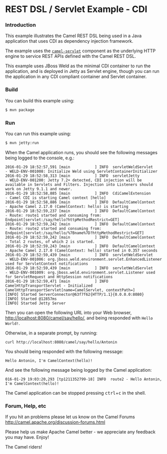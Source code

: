 # REST DSL / Servlet Example - CDI

### Introduction

This example illustrates the Camel REST DSL being used in a Java application
that uses CDI as dependency injection framework.

The example uses the [`camel-servlet`][Servlet component] component
as the underlying HTTP engine to service REST APIs defined with the Camel
REST DSL.

This example uses JBoss Weld as the minimal CDI container to run the application,
and is deployed in Jetty as Servlet engine, though you can run the application
in any CDI compliant container and Servlet container.

[Servlet component]: http://camel.apache.org/servlet.html

### Build

You can build this example using:

```sh
$ mvn package
```

### Run

You can run this example using:

```sh
$ mvn jetty:run
```

When the Camel application runs, you should see the following messages
being logged to the console, e.g.:
```
2016-01-29 18:52:57,591 [main           ] INFO  servletWeldServlet        - WELD-ENV-001008: Initialize Weld using ServletContainerInitializer
2016-01-29 18:52:58,313 [main           ] INFO  servletJetty              - WELD-ENV-001200: Jetty 7.2+ detected, CDI injection will be available in Servlets and Filters. Injection into Listeners should work on Jetty 9.1.1 and newer.
2016-01-29 18:52:58,885 [main           ] INFO  CdiCamelExtension         - Camel CDI is starting Camel context [hello]
2016-01-29 18:52:58,886 [main           ] INFO  DefaultCamelContext       - Apache Camel 2.17.0 (CamelContext: hello) is starting
2016-01-29 18:52:59,237 [main           ] INFO  DefaultCamelContext       - Route: route1 started and consuming from: Endpoint[servlet:/say/hello?httpMethodRestrict=GET]
2016-01-29 18:52:59,242 [main           ] INFO  DefaultCamelContext       - Route: route2 started and consuming from: Endpoint[servlet:/say/hello/%7Bname%7D?httpMethodRestrict=GET]
2016-01-29 18:52:59,242 [main           ] INFO  DefaultCamelContext       - Total 2 routes, of which 2 is started.
2016-01-29 18:52:59,243 [main           ] INFO  DefaultCamelContext       - Apache Camel 2.17.0 (CamelContext: hello) started in 0.357 seconds
2016-01-29 18:52:59,439 [main           ] INFO  servletWeldServlet        - WELD-ENV-001006: org.jboss.weld.environment.servlet.EnhancedListener used for ServletContext notifications
2016-01-29 18:52:59,439 [main           ] INFO  servletWeldServlet        - WELD-ENV-001009: org.jboss.weld.environment.servlet.Listener used for ServletRequest and HttpSession notifications
2016-01-29 18:52:59,471 [main           ] INFO  CamelHttpTransportServlet - Initialized CamelHttpTransportServlet[name=CamelServlet, contextPath=]
[INFO] Started ServerConnector@63f7f62{HTTP/1.1}{0.0.0.0:8080}
[INFO] Started @12857ms
[INFO] Started Jetty Server
```

Then you can open the following URL into your Web browser, <http://localhost:8080/camel/say/hello/>, and
being responded with `Hello World!`.

Otherwise, in a separate prompt, by running:

```
curl http://localhost:8080/camel/say/hello/Antonin
```

You should being responded with the following message:

```
Hello Antonin, I'm CamelContext(hello)!
```

And see the following message being logged by the Camel application:

```
016-01-29 19:03:20,293 [tp1211352799-18] INFO  route2 - Hello Antonin, I'm CamelContext(hello)!
```

The Camel application can be stopped pressing <kbd>ctrl</kbd>+<kbd>c</kbd> in the shell.

### Forum, Help, etc

If you hit an problems please let us know on the Camel Forums
<http://camel.apache.org/discussion-forums.html>

Please help us make Apache Camel better - we appreciate any feedback you may have. Enjoy!

The Camel riders!

